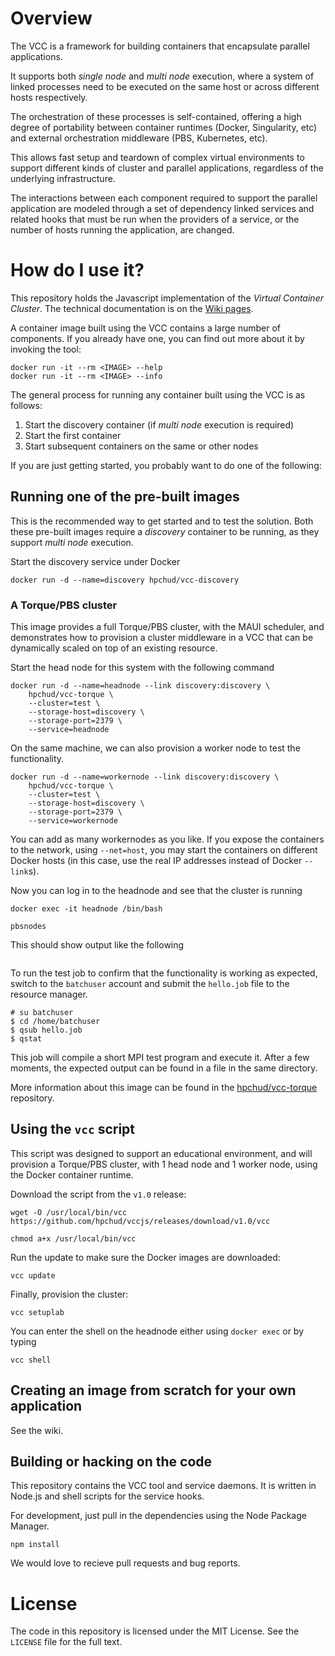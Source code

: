 

# Overview

The VCC is a framework for building containers that encapsulate parallel applications.

It supports both *single node* and *multi node* execution, where a system of linked processes need to be executed on the same host or across different hosts respectively.

The orchestration of these processes is self-contained, offering a high degree of portability between container runtimes (Docker, Singularity, etc) and external orchestration middleware (PBS, Kubernetes, etc).

This allows fast setup and teardown of complex virtual environments to support different kinds of cluster and parallel applications, regardless of the underlying infrastructure.

The interactions between each component required to support the parallel application are modeled through a set of dependency linked services and related hooks that must be run when the providers of a service, or the number of hosts running the application, are changed.

# How do I use it?

This repository holds the Javascript implementation of the *Virtual Container Cluster*. The technical documentation is on the [Wiki pages](https://github.com/hpchud/vccjs/wiki).

A container image built using the VCC contains a large number of components. If you already have one, you can find out more about it by invoking the tool:

```
docker run -it --rm <IMAGE> --help
docker run -it --rm <IMAGE> --info
```

The general process for running any container built using the VCC is as follows:

1. Start the discovery container (if *multi node* execution is required)
2. Start the first container
3. Start subsequent containers on the same or other nodes

If you are just getting started, you probably want to do one of the following:

## Running one of the pre-built images

This is the recommended way to get started and to test the solution. Both these pre-built images require a *discovery* container to be running, as they support *multi node* execution.

Start the discovery service under Docker

```
docker run -d --name=discovery hpchud/vcc-discovery
```

### A Torque/PBS cluster

This image provides a full Torque/PBS cluster, with the MAUI scheduler, and demonstrates how to provision a cluster middleware in a VCC that can be dynamically scaled on top of an existing resource.

Start the head node for this system with the following command

```
docker run -d --name=headnode --link discovery:discovery \
    hpchud/vcc-torque \
    --cluster=test \
    --storage-host=discovery \
    --storage-port=2379 \
    --service=headnode
```

On the same machine, we can also provision a worker node to test the functionality.

```
docker run -d --name=workernode --link discovery:discovery \
    hpchud/vcc-torque \
    --cluster=test \
    --storage-host=discovery \
    --storage-port=2379 \
    --service=workernode
```

You can add as many workernodes as you like. If you expose the containers to the network, using `--net=host`, you may start the containers on different Docker hosts (in this case, use the real IP addresses instead of Docker `--link`s).

Now you can log in to the headnode and see that the cluster is running

```
docker exec -it headnode /bin/bash
```

```
pbsnodes
```

This should show output like the following

```
```

To run the test job to confirm that the functionality is working as expected, switch to the `batchuser` account and submit the `hello.job` file to the resource manager.

```
# su batchuser
$ cd /home/batchuser
$ qsub hello.job
$ qstat
```

This job will compile a short MPI test program and execute it. After a few moments, the expected output can be found in a file in the same directory.

More information about this image can be found in the [hpchud/vcc-torque](https://github.com/hpchud/vcc-torque) repository.

## Using the `vcc` script

This script was designed to support an educational environment, and will provision a Torque/PBS cluster, with 1 head node and 1 worker node, using the Docker container runtime.

Download the script from the `v1.0` release:

```
wget -O /usr/local/bin/vcc https://github.com/hpchud/vccjs/releases/download/v1.0/vcc
```

```
chmod a+x /usr/local/bin/vcc
```

Run the update to make sure the Docker images are downloaded:

```
vcc update
```

Finally, provision the cluster:

```
vcc setuplab
```

You can enter the shell on the headnode either using `docker exec` or by typing

```
vcc shell
```

## Creating an image from scratch for your own application

See the wiki.

## Building or hacking on the code

This repository contains the VCC tool and service daemons. It is written in Node.js and shell scripts for the service hooks. 

For development, just pull in the dependencies using the Node Package Manager.

```
npm install
```

We would love to recieve pull requests and bug reports.

# License

The code in this repository is licensed under the MIT License. See the `LICENSE` file for the full text.
